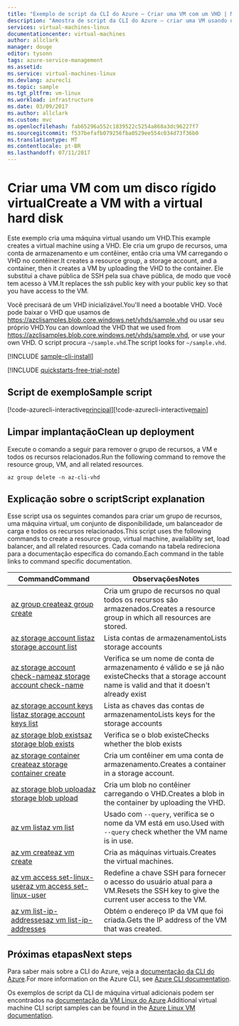 ```yaml
---
title: "Exemplo de script da CLI do Azure – Criar uma VM com um VHD | Microsoft Docs"
description: "Amostra de script da CLI do Azure – criar uma VM usando um disco rígido virtual."
services: virtual-machines-linux
documentationcenter: virtual-machines
author: allclark
manager: douge
editor: tysonn
tags: azure-service-management
ms.assetid: 
ms.service: virtual-machines-linux
ms.devlang: azurecli
ms.topic: sample
ms.tgt_pltfrm: vm-linux
ms.workload: infrastructure
ms.date: 03/09/2017
ms.author: allclark
ms.custom: mvc
ms.openlocfilehash: fab65296a552c1839522c5254a868a3dc96227f7
ms.sourcegitcommit: f537befafb079256fba0529ee554c034d73f36b0
ms.translationtype: MT
ms.contentlocale: pt-BR
ms.lasthandoff: 07/11/2017
---
```

# <a name="create-a-vm-with-a-virtual-hard-disk"></a><span data-ttu-id="adf60-103">Criar uma VM com um disco rígido virtual</span><span class="sxs-lookup"><span data-stu-id="adf60-103">Create a VM with a virtual hard disk</span></span>

<span data-ttu-id="adf60-104">Este exemplo cria uma máquina virtual usando um VHD.</span><span class="sxs-lookup"><span data-stu-id="adf60-104">This example creates a virtual machine using a VHD.</span></span>
<span data-ttu-id="adf60-105">Ele cria um grupo de recursos, uma conta de armazenamento e um contêiner, então cria uma VM carregando o VHD no contêiner.</span><span class="sxs-lookup"><span data-stu-id="adf60-105">It creates a resource group, a storage account, and a container, then it creates a VM by uploading the VHD to the container.</span></span>
<span data-ttu-id="adf60-106">Ele substitui a chave pública de SSH pela sua chave pública, de modo que você tem acesso à VM.</span><span class="sxs-lookup"><span data-stu-id="adf60-106">It replaces the ssh public key with your public key so that you have access to the VM.</span></span>

<span data-ttu-id="adf60-107">Você precisará de um VHD inicializável.</span><span class="sxs-lookup"><span data-stu-id="adf60-107">You'll need a bootable VHD.</span></span>
<span data-ttu-id="adf60-108">Você pode baixar o VHD que usamos de https://azclisamples.blob.core.windows.net/vhds/sample.vhd ou usar seu próprio VHD.</span><span class="sxs-lookup"><span data-stu-id="adf60-108">You can download the VHD that we used from https://azclisamples.blob.core.windows.net/vhds/sample.vhd, or use your own VHD.</span></span> <span data-ttu-id="adf60-109">O script procura `~/sample.vhd`.</span><span class="sxs-lookup"><span data-stu-id="adf60-109">The script looks for `~/sample.vhd`.</span></span>

[!INCLUDE [sample-cli-install](../../../includes/sample-cli-install.md)]

[!INCLUDE [quickstarts-free-trial-note](../../../includes/quickstarts-free-trial-note.md)]

## <a name="sample-script"></a><span data-ttu-id="adf60-110">Script de exemplo</span><span class="sxs-lookup"><span data-stu-id="adf60-110">Sample script</span></span>

<span data-ttu-id="adf60-111">[!code-azurecli-interactive[principal](../../../cli_scripts/virtual-machine/create-vm-vhd/create-vm-vhd.sh "Criar VM usando um VHD")]</span><span class="sxs-lookup"><span data-stu-id="adf60-111">[!code-azurecli-interactive[main](../../../cli_scripts/virtual-machine/create-vm-vhd/create-vm-vhd.sh "Create VM using a VHD")]</span></span>

## <a name="clean-up-deployment"></a><span data-ttu-id="adf60-112">Limpar implantação</span><span class="sxs-lookup"><span data-stu-id="adf60-112">Clean up deployment</span></span> 

<span data-ttu-id="adf60-113">Execute o comando a seguir para remover o grupo de recursos, a VM e todos os recursos relacionados.</span><span class="sxs-lookup"><span data-stu-id="adf60-113">Run the following command to remove the resource group, VM, and all related resources.</span></span>

```azurecli-interactive 
az group delete -n az-cli-vhd
```

## <a name="script-explanation"></a><span data-ttu-id="adf60-114">Explicação sobre o script</span><span class="sxs-lookup"><span data-stu-id="adf60-114">Script explanation</span></span>

<span data-ttu-id="adf60-115">Esse script usa os seguintes comandos para criar um grupo de recursos, uma máquina virtual, um conjunto de disponibilidade, um balanceador de carga e todos os recursos relacionados.</span><span class="sxs-lookup"><span data-stu-id="adf60-115">This script uses the following commands to create a resource group, virtual machine, availability set, load balancer, and all related resources.</span></span> <span data-ttu-id="adf60-116">Cada comando na tabela redireciona para a documentação específica do comando.</span><span class="sxs-lookup"><span data-stu-id="adf60-116">Each command in the table links to command specific documentation.</span></span>

| <span data-ttu-id="adf60-117">Command</span><span class="sxs-lookup"><span data-stu-id="adf60-117">Command</span></span> | <span data-ttu-id="adf60-118">Observações</span><span class="sxs-lookup"><span data-stu-id="adf60-118">Notes</span></span> |
|---|---|
| [<span data-ttu-id="adf60-119">az group create</span><span class="sxs-lookup"><span data-stu-id="adf60-119">az group create</span></span>](https://docs.microsoft.com/cli/azure/group#create) | <span data-ttu-id="adf60-120">Cria um grupo de recursos no qual todos os recursos são armazenados.</span><span class="sxs-lookup"><span data-stu-id="adf60-120">Creates a resource group in which all resources are stored.</span></span> |
| [<span data-ttu-id="adf60-121">az storage account list</span><span class="sxs-lookup"><span data-stu-id="adf60-121">az storage account list</span></span>](https://docs.microsoft.com/cli/azure/storage/account#list) | <span data-ttu-id="adf60-122">Lista contas de armazenamento</span><span class="sxs-lookup"><span data-stu-id="adf60-122">Lists storage accounts</span></span> |
| [<span data-ttu-id="adf60-123">az storage account check-name</span><span class="sxs-lookup"><span data-stu-id="adf60-123">az storage account check-name</span></span>](https://docs.microsoft.com/cli/azure/storage/account#check-name) | <span data-ttu-id="adf60-124">Verifica se um nome de conta de armazenamento é válido e se já não existe</span><span class="sxs-lookup"><span data-stu-id="adf60-124">Checks that a storage account name is valid and that it doesn't already exist</span></span> |
| [<span data-ttu-id="adf60-125">az storage account keys list</span><span class="sxs-lookup"><span data-stu-id="adf60-125">az storage account keys list</span></span>](https://docs.microsoft.com/cli/azure/storage/account/keys#list) | <span data-ttu-id="adf60-126">Lista as chaves das contas de armazenamento</span><span class="sxs-lookup"><span data-stu-id="adf60-126">Lists keys for the storage accounts</span></span> |
| [<span data-ttu-id="adf60-127">az storage blob exists</span><span class="sxs-lookup"><span data-stu-id="adf60-127">az storage blob exists</span></span>](https://docs.microsoft.com/cli/azure/storage/blob#exists) | <span data-ttu-id="adf60-128">Verifica se o blob existe</span><span class="sxs-lookup"><span data-stu-id="adf60-128">Checks whether the blob exists</span></span> |
| [<span data-ttu-id="adf60-129">az storage container create</span><span class="sxs-lookup"><span data-stu-id="adf60-129">az storage container create</span></span>](https://docs.microsoft.com/cli/azure/storage/container#create) | <span data-ttu-id="adf60-130">Cria um contêiner em uma conta de armazenamento.</span><span class="sxs-lookup"><span data-stu-id="adf60-130">Creates a container in a storage account.</span></span> |
| [<span data-ttu-id="adf60-131">az storage blob upload</span><span class="sxs-lookup"><span data-stu-id="adf60-131">az storage blob upload</span></span>](https://docs.microsoft.com/cli/azure/storage/blob#upload) | <span data-ttu-id="adf60-132">Cria um blob no contêiner carregando o VHD.</span><span class="sxs-lookup"><span data-stu-id="adf60-132">Creates a blob in the container by uploading the VHD.</span></span> |
| [<span data-ttu-id="adf60-133">az vm list</span><span class="sxs-lookup"><span data-stu-id="adf60-133">az vm list</span></span>](https://docs.microsoft.com/cli/azure/vm#list) | <span data-ttu-id="adf60-134">Usado com `--query`, verifica se o nome da VM está em uso.</span><span class="sxs-lookup"><span data-stu-id="adf60-134">Used with `--query` check whether the VM name is in use.</span></span> | 
| [<span data-ttu-id="adf60-135">az vm create</span><span class="sxs-lookup"><span data-stu-id="adf60-135">az vm create</span></span>](https://docs.microsoft.com/cli/azure/vm/availability-set#create) | <span data-ttu-id="adf60-136">Cria as máquinas virtuais.</span><span class="sxs-lookup"><span data-stu-id="adf60-136">Creates the virtual machines.</span></span> |
| [<span data-ttu-id="adf60-137">az vm access set-linux-user</span><span class="sxs-lookup"><span data-stu-id="adf60-137">az vm access set-linux-user</span></span>](https://docs.microsoft.com/cli/azure/vm/access#set-linux-user) | <span data-ttu-id="adf60-138">Redefine a chave SSH para fornecer o acesso do usuário atual para a VM.</span><span class="sxs-lookup"><span data-stu-id="adf60-138">Resets the SSH key to give the current user access to the VM.</span></span> |
| [<span data-ttu-id="adf60-139">az vm list-ip-addresses</span><span class="sxs-lookup"><span data-stu-id="adf60-139">az vm list-ip-addresses</span></span>](https://docs.microsoft.com/cli/azure/vm#list-ip-addresses) | <span data-ttu-id="adf60-140">Obtém o endereço IP da VM que foi criada.</span><span class="sxs-lookup"><span data-stu-id="adf60-140">Gets the IP address of the VM that was created.</span></span> |

## <a name="next-steps"></a><span data-ttu-id="adf60-141">Próximas etapas</span><span class="sxs-lookup"><span data-stu-id="adf60-141">Next steps</span></span>

<span data-ttu-id="adf60-142">Para saber mais sobre a CLI do Azure, veja a [documentação da CLI do Azure](https://docs.microsoft.com/cli/azure/overview).</span><span class="sxs-lookup"><span data-stu-id="adf60-142">For more information on the Azure CLI, see [Azure CLI documentation](https://docs.microsoft.com/cli/azure/overview).</span></span>

<span data-ttu-id="adf60-143">Os exemplos de script da CLI de máquina virtual adicionais podem ser encontrados na [documentação da VM Linux do Azure](../linux/cli-samples.md?toc=%2fazure%2fvirtual-machines%2flinux%2ftoc.json).</span><span class="sxs-lookup"><span data-stu-id="adf60-143">Additional virtual machine CLI script samples can be found in the [Azure Linux VM documentation](../linux/cli-samples.md?toc=%2fazure%2fvirtual-machines%2flinux%2ftoc.json).</span></span>
